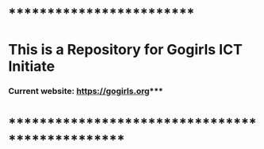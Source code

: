 # ************************
# This is a Repository for Gogirls ICT Initiate
### Current website: https://gogirls.org***
# ***********************************************